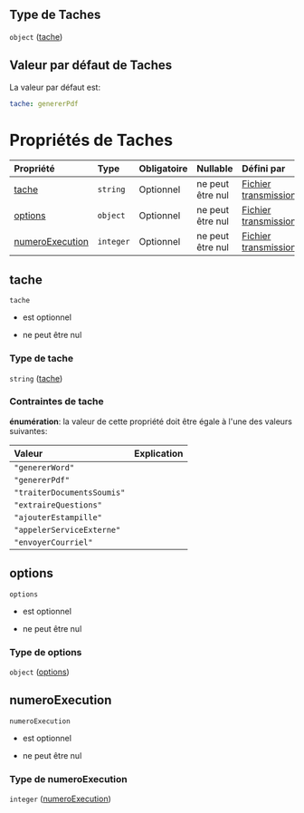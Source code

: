 ## Type de Taches

`object` ([tache](frw-transmission-definitions-tache.md))

## Valeur par défaut de Taches

La valeur par défaut est:

```yaml
tache: genererPdf

```

# Propriétés de Taches

| Propriété                           | Type      | Obligatoire | Nullable         | Défini par                                                                                                                                                     |
| :---------------------------------- | :-------- | :---------- | :--------------- | :------------------------------------------------------------------------------------------------------------------------------------------------------------- |
| [tache](#tache)                     | `string`  | Optionnel   | ne peut être nul | [Fichier transmission](frw-transmission-definitions-tache-properties-tache.md "schemas/transmission#/definitions/Taches/properties/tache")                     |
| [options](#options)                 | `object`  | Optionnel   | ne peut être nul | [Fichier transmission](frw-transmission-definitions-options.md "schemas/transmission#/definitions/Taches/properties/options")                                  |
| [numeroExecution](#numeroexecution) | `integer` | Optionnel   | ne peut être nul | [Fichier transmission](frw-transmission-definitions-tache-properties-numeroexecution.md "schemas/transmission#/definitions/Taches/properties/numeroExecution") |

## tache



`tache`

*   est optionnel

*   ne peut être nul

### Type de tache

`string` ([tache](frw-transmission-definitions-tache-properties-tache.md))

### Contraintes de tache

**énumération**: la valeur de cette propriété doit être égale à l'une des valeurs suivantes:

| Valeur                     | Explication |
| :------------------------- | :---------- |
| `"genererWord"`            |             |
| `"genererPdf"`             |             |
| `"traiterDocumentsSoumis"` |             |
| `"extraireQuestions"`      |             |
| `"ajouterEstampille"`      |             |
| `"appelerServiceExterne"`  |             |
| `"envoyerCourriel"`        |             |

## options



`options`

*   est optionnel

*   ne peut être nul

### Type de options

`object` ([options](frw-transmission-definitions-options.md))

## numeroExecution



`numeroExecution`

*   est optionnel

*   ne peut être nul

### Type de numeroExecution

`integer` ([numeroExecution](frw-transmission-definitions-tache-properties-numeroexecution.md))
